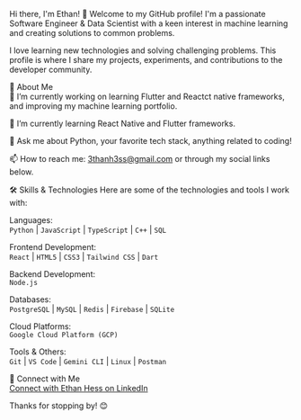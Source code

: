 Hi there, I'm Ethan! 👋
Welcome to my GitHub profile! I'm a passionate Software Engineer & Data Scientist with a keen interest in machine learning and creating solutions to common problems.

I love learning new technologies and solving challenging problems. This profile is where I share my projects, experiments, and contributions to the developer community.

🚀 About Me  
🔭 I’m currently working on learning Flutter and Reactct native frameworks, and improving my machine learning portfolio.
  
🌱 I’m currently learning React Native and Flutter frameworks.  
  
💬 Ask me about Python, your favorite tech stack, anything related to coding!  
  
📫 How to reach me: 3thanh3ss@gmail.com or through my social links below.  
  
🛠️ Skills & Technologies
Here are some of the technologies and tools I work with:

Languages:  
`Python` | `JavaScript` | `TypeScript` | `C++` | `SQL`  

Frontend Development:  
`React` | `HTML5` | `CSS3` | `Tailwind CSS` | `Dart`  

Backend Development:  
`Node.js`  

Databases:  
`PostgreSQL` | `MySQL` | `Redis` | `Firebase` | `SQLite`  

Cloud Platforms:  
`Google Cloud Platform (GCP)`  

Tools & Others:  
`Git` | `VS Code` | `Gemini CLI` | `Linux` | `Postman`  

🤝 Connect with Me  
[Connect with Ethan Hess on LinkedIn](https://www.linkedin.com/in/ethan-t-hess/)  
  
Thanks for stopping by! 😊
